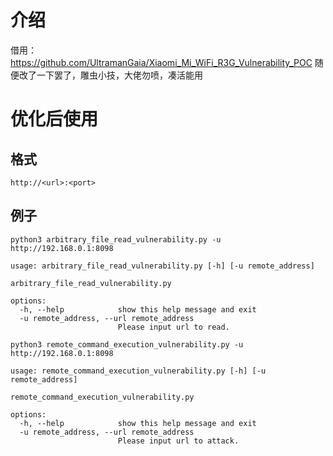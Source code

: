 # 介绍
借用：https://github.com/UltramanGaia/Xiaomi_Mi_WiFi_R3G_Vulnerability_POC
随便改了一下罢了，雕虫小技，大佬勿喷，凑活能用

# 优化后使用

## 格式

`http://<url>:<port>`

## 例子

```
python3 arbitrary_file_read_vulnerability.py -u http://192.168.0.1:8098                                   
```

```
usage: arbitrary_file_read_vulnerability.py [-h] [-u remote_address]

arbitrary_file_read_vulnerability.py

options:
  -h, --help            show this help message and exit
  -u remote_address, --url remote_address
                        Please input url to read.

```



```
python3 remote_command_execution_vulnerability.py -u http://192.168.0.1:8098 
```

```
usage: remote_command_execution_vulnerability.py [-h] [-u remote_address]

remote_command_execution_vulnerability.py

options:
  -h, --help            show this help message and exit
  -u remote_address, --url remote_address
                        Please input url to attack.
                                                       
```

